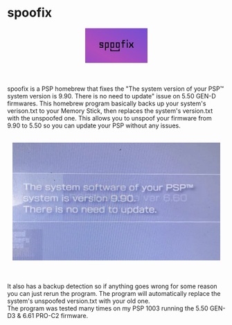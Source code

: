# spoofix
<p align="center">
  <img src="./ICON0.png">
</p><br/><br/>
spoofix is a PSP homebrew that fixes the "The system version of your PSP™ system version is 9.90. There is no need to update" issue on 5.50 GEN-D firmwares. This homebrew program basically backs up your system's verison.txt to your Memory Stick, then replaces the system's version.txt with the unspoofed one. This allows you to unspoof your firmware from 9.90 to 5.50 so you can update your PSP without any issues. <br/><br/>
<p align="center">
  <img src="./990.png">
</p>
<br/><br/>
It also has a backup detection so if anything goes wrong for some reason you can just rerun the program. The program will automatically replace the system's unspoofed version.txt with your old one. <br/>
The program was tested many times on my PSP 1003 running the 5.50 GEN-D3 & 6.61 PRO-C2 firmware.
